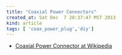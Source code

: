 ```yaml
---
title: "Coaxial Power Connectors"
created_at: Sat Dec  7 20:37:47 MST 2013
kind: article
tags: [ 'coax_power_plug','diy']
---
```


* [Coaxial Power Connector at Wikipedia](http://en.wikipedia.org/wiki/Coaxial_power_connector)




